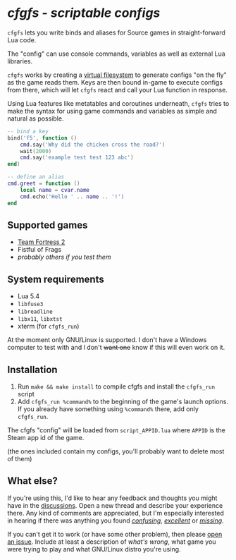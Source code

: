 # *cfgfs - scriptable configs*

`cfgfs` lets you write binds and aliases for Source games in straight-forward
Lua code.

The "config" can use console commands, variables as well as external Lua
libraries.

`cfgfs` works by creating a
[virtual filesystem](https://en.wikipedia.org/wiki/Filesystem_in_Userspace) to
generate configs "on the fly" as the game reads them. Keys are then bound
in-game to execute configs from there, which will let `cfgfs` react and call
your Lua function in response.

Using Lua features like metatables and coroutines underneath, `cfgfs` tries to
make the syntax for using game commands and variables as simple and natural as
possible.

```lua
-- bind a key
bind('f5', function ()
	cmd.say('Why did the chicken cross the road?')
	wait(2000)
	cmd.say('example test test 123 abc')
end)

-- define an alias
cmd.greet = function ()
	local name = cvar.name
	cmd.echo('Hello ' .. name .. '!')
end
```

## Supported games

- [Team Fortress 2](https://arch-img.b4k.co/vg/1607779368100.png)
- Fistful of Frags
- *probably others if you test them*

## System requirements

- Lua 5.4
- `libfuse3`
- `libreadline`
- `libx11`, `libxtst`
- xterm (for `cfgfs_run`)

At the moment only GNU/Linux is supported. I don't have a Windows computer to
test with and I don't <del>want one</del> know if this will even work on it.

## Installation

1. Run `make && make install` to compile cfgfs and install the `cfgfs_run`
   script
2. Add `cfgfs_run %command%` to the beginning of the game's launch options.  
   If you already have something using `%command%` there, add only `cfgfs_run`.

The cfgfs "config" will be loaded from `script_APPID.lua` where `APPID` is the
Steam app id of the game.

(the ones included contain my configs, you'll probably want to delete most of
them)

## What else?

If you're using this, I'd like to hear any feedback and thoughts you might
have in the [discussions](https://github.com/huglovefan/cfgfs/discussions).
Open a new thread and describe your experience there. Any kind of comments are
appreciated, but I'm especially interested in hearing if there was anything you
found [*confusing*](https://en.wikipedia.org/wiki/Horror_and_terror),
[*excellent*](https://en.wikipedia.org/wiki/Ecstasy_(emotion)) or
[*missing*](https://en.wikipedia.org/wiki/Disappointment).

If you can't get it to work (or have some other problem), then please
[open an issue](https://github.com/huglovefan/cfgfs/issues/new). Include at
least a description of *what's wrong*, what game you were trying to play and
what GNU/Linux distro you're using.
